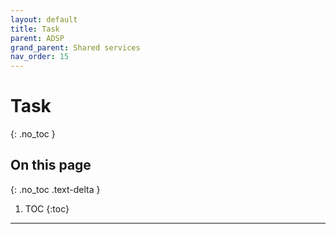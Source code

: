 ```yaml
---
layout: default
title: Task
parent: ADSP
grand_parent: Shared services
nav_order: 15
---
```


# Task
{: .no_toc }

## On this page
{: .no_toc .text-delta }

1. TOC
{:toc}

---
